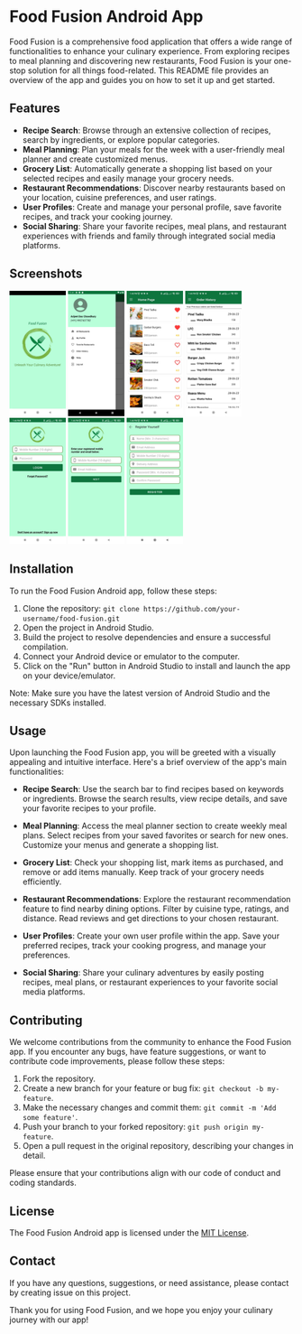 # Food Fusion Android App

Food Fusion is a comprehensive food application that offers a wide range of functionalities to enhance your culinary experience. From exploring recipes to meal planning and discovering new restaurants, Food Fusion is your one-stop solution for all things food-related. This README file provides an overview of the app and guides you on how to set it up and get started.

## Features

- **Recipe Search**: Browse through an extensive collection of recipes, search by ingredients, or explore popular categories.
- **Meal Planning**: Plan your meals for the week with a user-friendly meal planner and create customized menus.
- **Grocery List**: Automatically generate a shopping list based on your selected recipes and easily manage your grocery needs.
- **Restaurant Recommendations**: Discover nearby restaurants based on your location, cuisine preferences, and user ratings.
- **User Profiles**: Create and manage your personal profile, save favorite recipes, and track your cooking journey.
- **Social Sharing**: Share your favorite recipes, meal plans, and restaurant experiences with friends and family through integrated social media platforms.
                                
## Screenshots

<img src="SplashScreen.jpeg" alt="Splash Screen" width=100px>
<img src="Drawer.png" alt="Drawer" width=100px>
<img src="Homepage.jpeg" alt="HomePage" width=100px>
<img src="History.jpeg" alt="History" width=100px>
<img src="Login.jpeg" alt="Login" width=100px>
<img src="ForgetPassword.jpeg" alt="Forget Password" width=100px>
<img src="Register.jpeg" alt="Registeration" width=100px>

## Installation

To run the Food Fusion Android app, follow these steps:

1. Clone the repository: `git clone https://github.com/your-username/food-fusion.git`
2. Open the project in Android Studio.
3. Build the project to resolve dependencies and ensure a successful compilation.
4. Connect your Android device or emulator to the computer.
5. Click on the "Run" button in Android Studio to install and launch the app on your device/emulator.

Note: Make sure you have the latest version of Android Studio and the necessary SDKs installed.

## Usage

Upon launching the Food Fusion app, you will be greeted with a visually appealing and intuitive interface. Here's a brief overview of the app's main functionalities:

- **Recipe Search**: Use the search bar to find recipes based on keywords or ingredients. Browse the search results, view recipe details, and save your favorite recipes to your profile.

- **Meal Planning**: Access the meal planner section to create weekly meal plans. Select recipes from your saved favorites or search for new ones. Customize your menus and generate a shopping list.

- **Grocery List**: Check your shopping list, mark items as purchased, and remove or add items manually. Keep track of your grocery needs efficiently.

- **Restaurant Recommendations**: Explore the restaurant recommendation feature to find nearby dining options. Filter by cuisine type, ratings, and distance. Read reviews and get directions to your chosen restaurant.

- **User Profiles**: Create your own user profile within the app. Save your preferred recipes, track your cooking progress, and manage your preferences.

- **Social Sharing**: Share your culinary adventures by easily posting recipes, meal plans, or restaurant experiences to your favorite social media platforms.

## Contributing

We welcome contributions from the community to enhance the Food Fusion app. If you encounter any bugs, have feature suggestions, or want to contribute code improvements, please follow these steps:

1. Fork the repository.
2. Create a new branch for your feature or bug fix: `git checkout -b my-feature`.
3. Make the necessary changes and commit them: `git commit -m 'Add some feature'`.
4. Push your branch to your forked repository: `git push origin my-feature`.
5. Open a pull request in the original repository, describing your changes in detail.

Please ensure that your contributions align with our code of conduct and coding standards.

## License

The Food Fusion Android app is licensed under the [MIT License](LICENSE).

## Contact

If you have any questions, suggestions, or need assistance, please contact by creating issue on this project.

Thank you for using Food Fusion, and we hope you enjoy your culinary journey with our app!
